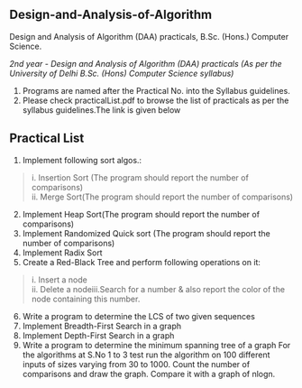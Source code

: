 ## Design-and-Analysis-of-Algorithm

Design and Analysis of Algorithm (DAA) practicals, B.Sc. (Hons.) Computer Science.<br />

_2nd year - Design and Analysis of Algorithm (DAA) practicals  (As per the University of Delhi B.Sc. (Hons) Computer Science syllabus)_

1. Programs are named after the Practical No. into the Syllabus guidelines.
2. Please check practicalList.pdf to browse the list of practicals as per the syllabus guidelines.The link is given below  

## Practical List  
1. Implement following sort algos.:  
> i. Insertion Sort (The program should report the number of comparisons)  
> ii. Merge Sort(The program should report the number of comparisons)  
2. Implement Heap Sort(The program should report the number of comparisons)  
3. Implement Randomized Quick sort (The program should report the number of comparisons)  
4. Implement Radix Sort  
5. Create a Red-Black Tree and perform following operations on it:  
> i. Insert a node  
> ii. Delete a nodeiii.Search for a number & also report the color of the node containing this number.  

6. Write a program to determine the LCS of two given sequences  
7. Implement Breadth-First Search in a graph  
8. Implement Depth-First Search in a graph  
9. Write a program  to determine the minimum spanning tree of a graph For the algorithms at S.No 1 to 3 test run the algorithm on 100 different inputs of sizes varying from 30 to 1000. Count the number of comparisons and draw the graph. Compare it with a graph of nlogn.
